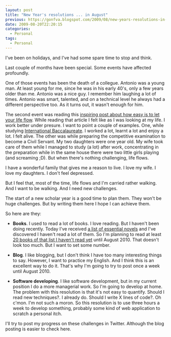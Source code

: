 ```yaml
---
layout: post
title: "New Year's resolutions ... in August"
previous: https://gonfva.blogspot.com/2009/08/new-years-resolutions-in-august.html
date: 2009-08-20T22:20:15
categories:
  - Personal
tags:
  - Personal
---
```


I've been on holidays, and I've had some spare time to stop and think.

Last couple of months have been special. Some events have affected profoundly.

One of those events has been the death of a collegue. Antonio was a young man. At least young for me, since he was in his early 40's, only a few years older than me. Antonio was a nice guy. I remember him laughing a lot of times. Antonio was smart, talented, and on a technical level he always had a different perspective too. As it turns out, it wasn't enough for him.

The second event was reading this [inspiring post about how easy is to let your life flow](http://www.8164.org/complacency/). While reading that article I felt like as I was looking at my life. I work better under presure. I want to point a couple of examples. One, while studying [International Baccalaureate](http://www.ibo.org/). I worked a lot, learnt a lot and enjoy a lot. I felt alive. The other was while preparing the competitive examination to become a Civil Servant. My two daughters were one year old. My wife took care of them while I managed to study (a lot) after work, concentrating in the preparation while in the same house there were two little girls playing (and screaming ;D). But when there's nothing challenging, life flows.

I have a wonderful family that gives me a reason to live. I love my wife. I love my daughters. I don't feel depressed.

But I feel that, most of the time, life flows and I'm carried rather walking. And I want to be walking. And I need new challenges.

The start of a new scholar year is a good time to plan them. They won't be huge challenges. But by writing them here I hope I can achieve them.

So here are they:

- **Books**. I used to read a lot of books. I love reading. But I haven't been doing recently. Today I've received [a list of essential novels](http://www.gentedigital.es/blogs/gentedeinternet/32/blog-post/2383/101-libros-para-leer-antes-de-morir/) and I've discovered I haven't read a lot of them. So I'm planning to read at least [20 books of that list I haven't read yet](http://spreadsheets.google.com/pub?key=tfv_BSQr4aHx8GPY6rAoGiQ&single=true&gid=0&output=html) until August 2010. That doesn't look too much. But I want to set some number.

- **Blog**. I like blogging, but I don't think I have too many interesting things to say. However, I want to practice my English. And I think this is an excellent way to do it. That's why I'm going to try to post once a week until August 2010.

- **Software developing**. I like software development, but in my current position I do a more managerial work. So I'm going to develop at home. The problem with this resolution is that it's not easy to quantify. Should I read new techniques?. I already do. Should I write X lines of code?. Oh c'mon. I'm not such a moron. So this resolution is to use three hours a week to develop something, probably some kind of web application to scratch a personal itch.

I'll try to post my progress on these challenges in Twitter. Although the blog posting is easier to check here.
